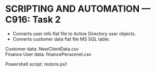 # SCRIPTING AND AUTOMATION — C916: Task 2

* Converts user info flat file to Active Directory user objects.
* Converts customer data flat file MS SQL table.

Customer data: NewClientData.csv<br />
Finance User data: financePersonnel.csv

Powershell script: restore.ps1



